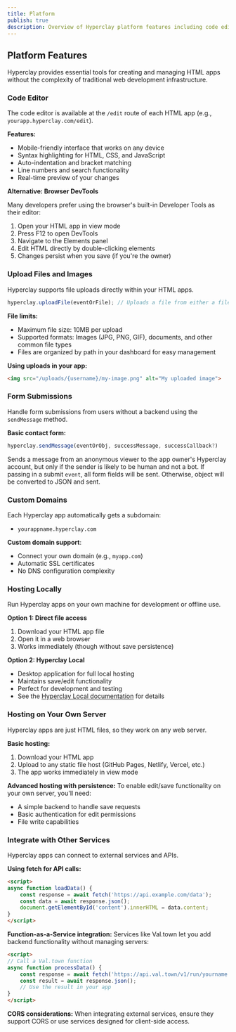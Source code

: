 ```yaml
---
title: Platform
publish: true
description: Overview of Hyperclay platform features including code editor, version control, custom domains, and hosting capabilities
---
```


## Platform Features

Hyperclay provides essential tools for creating and managing HTML apps without the complexity of traditional web development infrastructure.

### Code Editor

The code editor is available at the `/edit` route of each HTML app (e.g., `yourapp.hyperclay.com/edit`).

**Features:**
- Mobile-friendly interface that works on any device
- Syntax highlighting for HTML, CSS, and JavaScript
- Auto-indentation and bracket matching
- Line numbers and search functionality
- Real-time preview of your changes

**Alternative: Browser DevTools**

Many developers prefer using the browser's built-in Developer Tools as their editor:
1. Open your HTML app in view mode
2. Press F12 to open DevTools
3. Navigate to the Elements panel
4. Edit HTML directly by double-clicking elements
5. Changes persist when you save (if you're the owner)

### Upload Files and Images

Hyperclay supports file uploads directly within your HTML apps.

```js
hyperclay.uploadFile(eventOrFile); // Uploads a file from either a file input event or File object, showing progress toasts and copying the URL on completion
```

**File limits:**
- Maximum file size: 10MB per upload
- Supported formats: Images (JPG, PNG, GIF), documents, and other common file types
- Files are organized by path in your dashboard for easy management

**Using uploads in your app:**
```html
<img src="/uploads/{username}/my-image.png" alt="My uploaded image">
```

### Form Submissions

Handle form submissions from users without a backend using the `sendMessage` method.

**Basic contact form:**
```js
hyperclay.sendMessage(eventOrObj, successMessage, successCallback?) 
```

Sends a message from an anonymous viewer to the app owner's Hyperclay account, but only if the sender is likely to be human and not a bot. If passing in a submit `event`, all form fields will be sent. Otherwise, object will be converted to JSON and sent.

### Custom Domains

Each Hyperclay app automatically gets a subdomain:
- `yourappname.hyperclay.com`

**Custom domain support**:
- Connect your own domain (e.g., `myapp.com`)
- Automatic SSL certificates
- No DNS configuration complexity

### Hosting Locally

Run Hyperclay apps on your own machine for development or offline use.

**Option 1: Direct file access**
1. Download your HTML app file
2. Open it in a web browser
3. Works immediately (though without save persistence)

**Option 2: Hyperclay Local**
- Desktop application for full local hosting
- Maintains save/edit functionality
- Perfect for development and testing
- See the [Hyperclay Local documentation](11%20Hyperclay%20Local%20-%20Desktop%20App%20Documentation.md) for details

### Hosting on Your Own Server

Hyperclay apps are just HTML files, so they work on any web server.

**Basic hosting:**
1. Download your HTML app
2. Upload to any static file host (GitHub Pages, Netlify, Vercel, etc.)
3. The app works immediately in view mode

**Advanced hosting with persistence:**
To enable edit/save functionality on your own server, you'll need:
- A simple backend to handle save requests
- Basic authentication for edit permissions
- File write capabilities

### Integrate with Other Services

Hyperclay apps can connect to external services and APIs.

**Using fetch for API calls:**
```html
<script>
async function loadData() {
	const response = await fetch('https://api.example.com/data');
	const data = await response.json();
	document.getElementById('content').innerHTML = data.content;
}
</script>
```

**Function-as-a-Service integration:**
Services like Val.town let you add backend functionality without managing servers:

```html
<script>
// Call a Val.town function
async function processData() {
	const response = await fetch('https://api.val.town/v1/run/yourname.yourfunction');
	const result = await response.json();
	// Use the result in your app
}
</script>
```

**CORS considerations:**
When integrating external services, ensure they support CORS or use services designed for client-side access.